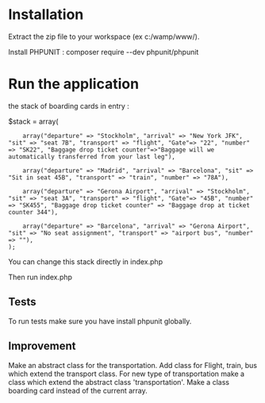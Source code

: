 # Installation
Extract the zip file to your workspace (ex c:/wamp/www/).

Install PHPUNIT : composer require --dev phpunit/phpunit

# Run the application
the stack of boarding cards in entry :


$stack = array(

        array("departure" => "Stockholm", "arrival" => "New York JFK", "sit" => "seat 7B", "transport" => "flight", "Gate"=> "22", "number" => "SK22", "Baggage drop ticket counter"=>"Baggage will we automatically transferred from your last leg"),     
        
        array("departure" => "Madrid", "arrival" => "Barcelona", "sit" => "Sit in seat 45B", "transport" => "train", "number" => "78A"),
        
        array("departure" => "Gerona Airport", "arrival" => "Stockholm", "sit" => "seat 3A", "transport" => "flight", "Gate"=> "45B", "number" => "SK455", "Baggage drop ticket counter" => "Baggage drop at ticket counter 344"),
        
        array("departure" => "Barcelona", "arrival" => "Gerona Airport", "sit" => "No seat assignment", "transport" => "airport bus", "number" => ""),
    );
    
    
You can change this stack directly in index.php

Then run index.php

## Tests
To run tests make sure you have install phpunit globally.

## Improvement
Make an abstract class for the transportation. Add class for Flight, train, bus which extend the transport class.
For new type of transportation make a class which extend the abstract class 'transportation'.
Make a class boarding card instead of the current array.


